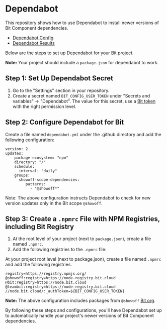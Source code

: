 # Dependabot
This repository shows how to use Dependabot to install newer versions of Bit Component dependencies.

- [Dependabot Config](https://github.com/bitdev-community/dependabot-demo/blob/main/.github/dependabot.yml)
- [Dependabot Results](https://github.com/bitdev-community/dependabot-demo/network/updates)

Below are the steps to set up Dependabot for your Bit project.

**Note:** Your project should include a `package.json` for dependabot to work.

## Step 1: Set Up Dependabot Secret

1. Go to the "Settings" section in your repository.
2. Create a secret named `BIT_CONFIG_USER_TOKEN` under "Secrets and variables" -> "Dependabot". The value for this secret, use a [Bit token](https://bit.dev/reference/config/bit-config/#user.token) with the right permission level.

## Step 2: Configure Dependabot for Bit

Create a file named `dependabot.yml` under the .github directory and add the following configuration:
```
version: 2
updates:
  - package-ecosystem: "npm"
    directory: "/"
    schedule:
      interval: "daily"
    groups:
      showoff-scope-dependencies:
         patterns:
           - "@showoff*"
```

Note: The above configuration instructs Dependabot to check for new version updates only in the Bit scope `@showoff`.

## Step 3: Create a `.npmrc` File with NPM Registries, including Bit Registry

1. At the root level of your project (next to `package.json`), create a file named `.npmrc`.
2. Add the following registries to the `.npmrc` file:

At your project root level (next to package.json), create a file named `.npmrc` and add the following registries.

```
registry=https://registry.npmjs.org/
@showoff:registry=https://node-registry.bit.cloud
@bit:registry=https://node.bit.cloud
@teambit:registry=https://node-registry.bit.cloud
//node.bit.cloud/:_authToken=${BIT_CONFIG_USER_TOKEN}
```

**Note:** The above configuration includes packages from `@showoff` [Bit org](https://bit.cloud/showoff).

By following these steps and configurations, you'll have Dependabot set up to automatically handle your project's newer versions of Bit Component dependencies.
